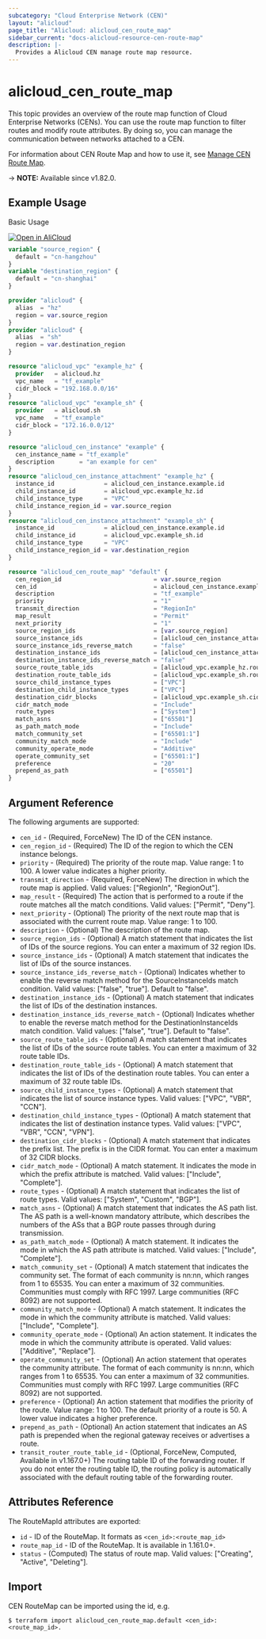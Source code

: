 ```yaml
---
subcategory: "Cloud Enterprise Network (CEN)"
layout: "alicloud"
page_title: "Alicloud: alicloud_cen_route_map"
sidebar_current: "docs-alicloud-resource-cen-route-map"
description: |-
  Provides a Alicloud CEN manage route map resource.
---
```


# alicloud_cen_route_map

This topic provides an overview of the route map function of Cloud Enterprise Networks (CENs).
You can use the route map function to filter routes and modify route attributes.
By doing so, you can manage the communication between networks attached to a CEN. 

For information about CEN Route Map and how to use it, see [Manage CEN Route Map](https://www.alibabacloud.com/help/en/cloud-enterprise-network/latest/api-cbn-2017-09-12-createcenroutemap).

-> **NOTE:** Available since v1.82.0.

## Example Usage

Basic Usage

<div style="display: block;margin-bottom: 40px;"><div class="oics-button" style="float: right;position: absolute;margin-bottom: 10px;">
  <a href="https://api.aliyun.com/api-tools/terraform?resource=alicloud_cen_route_map&exampleId=20f13b8e-3e2b-a139-a615-7a9170d9ee436d31d7b8&activeTab=example&spm=docs.r.cen_route_map.0.20f13b8e3e&intl_lang=EN_US" target="_blank">
    <img alt="Open in AliCloud" src="https://img.alicdn.com/imgextra/i1/O1CN01hjjqXv1uYUlY56FyX_!!6000000006049-55-tps-254-36.svg" style="max-height: 44px; max-width: 100%;">
  </a>
</div></div>

```terraform
variable "source_region" {
  default = "cn-hangzhou"
}
variable "destination_region" {
  default = "cn-shanghai"
}

provider "alicloud" {
  alias  = "hz"
  region = var.source_region
}
provider "alicloud" {
  alias  = "sh"
  region = var.destination_region
}

resource "alicloud_vpc" "example_hz" {
  provider   = alicloud.hz
  vpc_name   = "tf_example"
  cidr_block = "192.168.0.0/16"
}
resource "alicloud_vpc" "example_sh" {
  provider   = alicloud.sh
  vpc_name   = "tf_example"
  cidr_block = "172.16.0.0/12"
}

resource "alicloud_cen_instance" "example" {
  cen_instance_name = "tf_example"
  description       = "an example for cen"
}
resource "alicloud_cen_instance_attachment" "example_hz" {
  instance_id              = alicloud_cen_instance.example.id
  child_instance_id        = alicloud_vpc.example_hz.id
  child_instance_type      = "VPC"
  child_instance_region_id = var.source_region
}
resource "alicloud_cen_instance_attachment" "example_sh" {
  instance_id              = alicloud_cen_instance.example.id
  child_instance_id        = alicloud_vpc.example_sh.id
  child_instance_type      = "VPC"
  child_instance_region_id = var.destination_region
}

resource "alicloud_cen_route_map" "default" {
  cen_region_id                          = var.source_region
  cen_id                                 = alicloud_cen_instance.example.id
  description                            = "tf_example"
  priority                               = "1"
  transmit_direction                     = "RegionIn"
  map_result                             = "Permit"
  next_priority                          = "1"
  source_region_ids                      = [var.source_region]
  source_instance_ids                    = [alicloud_cen_instance_attachment.example_hz.child_instance_id]
  source_instance_ids_reverse_match      = "false"
  destination_instance_ids               = [alicloud_cen_instance_attachment.example_sh.child_instance_id]
  destination_instance_ids_reverse_match = "false"
  source_route_table_ids                 = [alicloud_vpc.example_hz.route_table_id]
  destination_route_table_ids            = [alicloud_vpc.example_sh.route_table_id]
  source_child_instance_types            = ["VPC"]
  destination_child_instance_types       = ["VPC"]
  destination_cidr_blocks                = [alicloud_vpc.example_sh.cidr_block]
  cidr_match_mode                        = "Include"
  route_types                            = ["System"]
  match_asns                             = ["65501"]
  as_path_match_mode                     = "Include"
  match_community_set                    = ["65501:1"]
  community_match_mode                   = "Include"
  community_operate_mode                 = "Additive"
  operate_community_set                  = ["65501:1"]
  preference                             = "20"
  prepend_as_path                        = ["65501"]
}
```
## Argument Reference

The following arguments are supported:

* `cen_id` - (Required, ForceNew) The ID of the CEN instance.
* `cen_region_id` - (Required) The ID of the region to which the CEN instance belongs.
* `priority` - (Required) The priority of the route map. Value range: 1 to 100. A lower value indicates a higher priority.
* `transmit_direction` - (Required, ForceNew) The direction in which the route map is applied. Valid values: ["RegionIn", "RegionOut"].
* `map_result` - (Required) The action that is performed to a route if the route matches all the match conditions. Valid values: ["Permit", "Deny"].
* `next_priority` - (Optional) The priority of the next route map that is associated with the current route map. Value range: 1 to 100.
* `description` - (Optional) The description of the route map.
* `source_region_ids` - (Optional) A match statement that indicates the list of IDs of the source regions. You can enter a maximum of 32 region IDs.
* `source_instance_ids` - (Optional) A match statement that indicates the list of IDs of the source instances. 
* `source_instance_ids_reverse_match` - (Optional) Indicates whether to enable the reverse match method for the SourceInstanceIds match condition. Valid values: ["false", "true"]. Default to "false".
* `destination_instance_ids` - (Optional) A match statement that indicates the list of IDs of the destination instances.
* `destination_instance_ids_reverse_match` - (Optional) Indicates whether to enable the reverse match method for the DestinationInstanceIds match condition. Valid values: ["false", "true"]. Default to "false".
* `source_route_table_ids` - (Optional) A match statement that indicates the list of IDs of the source route tables. You can enter a maximum of 32 route table IDs. 
* `destination_route_table_ids` - (Optional) A match statement that indicates the list of IDs of the destination route tables. You can enter a maximum of 32 route table IDs. 
* `source_child_instance_types` - (Optional) A match statement that indicates the list of source instance types. Valid values: ["VPC", "VBR", "CCN"].
* `destination_child_instance_types` - (Optional) A match statement that indicates the list of destination instance types. Valid values: ["VPC", "VBR", "CCN", "VPN"].
* `destination_cidr_blocks` - (Optional) A match statement that indicates the prefix list. The prefix is in the CIDR format. You can enter a maximum of 32 CIDR blocks. 
* `cidr_match_mode` - (Optional) A match statement. It indicates the mode in which the prefix attribute is matched. Valid values: ["Include", "Complete"].
* `route_types` - (Optional) A match statement that indicates the list of route types. Valid values: ["System", "Custom", "BGP"].
* `match_asns` - (Optional) A match statement that indicates the AS path list. The AS path is a well-known mandatory attribute, which describes the numbers of the ASs that a BGP route passes through during transmission. 
* `as_path_match_mode` - (Optional) A match statement. It indicates the mode in which the AS path attribute is matched. Valid values: ["Include", "Complete"].
* `match_community_set` - (Optional) A match statement that indicates the community set. The format of each community is nn:nn, which ranges from 1 to 65535. You can enter a maximum of 32 communities. Communities must comply with RFC 1997. Large communities (RFC 8092) are not supported. 
* `community_match_mode` - (Optional) A match statement. It indicates the mode in which the community attribute is matched. Valid values: ["Include", "Complete"].
* `community_operate_mode` - (Optional) An action statement. It indicates the mode in which the community attribute is operated. Valid values: ["Additive", "Replace"].
* `operate_community_set` - (Optional) An action statement that operates the community attribute. The format of each community is nn:nn, which ranges from 1 to 65535. You can enter a maximum of 32 communities. Communities must comply with RFC 1997. Large communities (RFC 8092) are not supported. 
* `preference` - (Optional) An action statement that modifies the priority of the route. Value range: 1 to 100. The default priority of a route is 50. A lower value indicates a higher preference. 
* `prepend_as_path` - (Optional) An action statement that indicates an AS path is prepended when the regional gateway receives or advertises a route.
* `transit_router_route_table_id` - (Optional, ForceNew, Computed, Available in v1.167.0+) The routing table ID of the forwarding router. If you do not enter the routing table ID, the routing policy is automatically associated with the default routing table of the forwarding router.

## Attributes Reference

The RouteMapId attributes are exported:

* `id` - ID of the RouteMap. It formats as `<cen_id>:<route_map_id>`
* `route_map_id` - ID of the RouteMap. It is available in 1.161.0+.
* `status` - (Computed) The status of route map. Valid values: ["Creating", "Active", "Deleting"].

## Import

CEN RouteMap can be imported using the id, e.g.

```shell
$ terraform import alicloud_cen_route_map.default <cen_id>:<route_map_id>.
```

